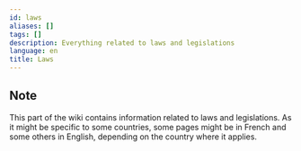 ```yaml
---
id: laws
aliases: []
tags: []
description: Everything related to laws and legislations
language: en
title: Laws
---
```


## Note

This part of the wiki contains information related to laws and legislations. As
it might be specific to some countries, some pages might be in French and some
others in English, depending on the country where it applies.

